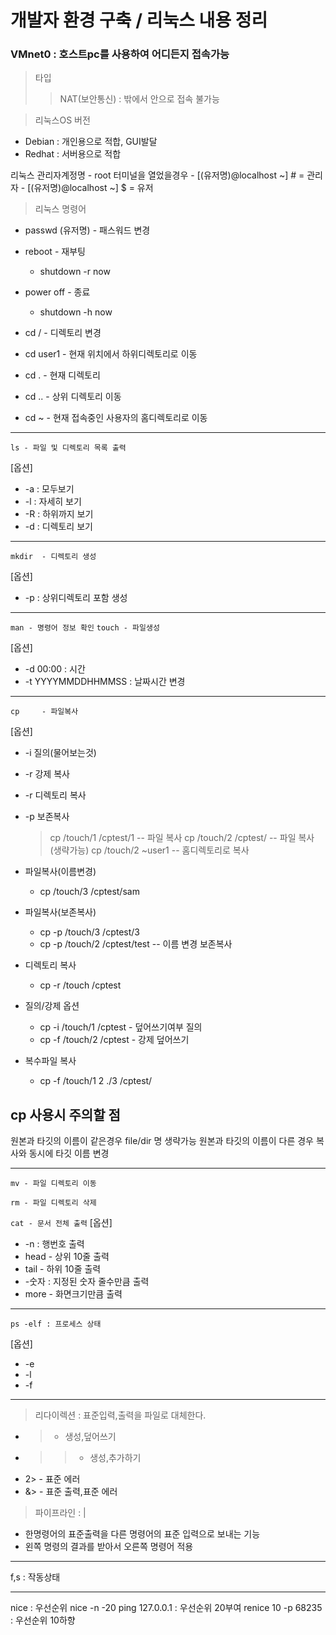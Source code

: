 # 개발자 환경 구축 / 리눅스 내용 정리

### VMnet0 : 호스트pc를 사용하여 어디든지 접속가능

> 타입
>> NAT(보안통신) : 밖에서 안으로 접속 불가능

> 리눅스OS 버전
  + Debian : 개인용으로 적합, GUI발달
  + Redhat : 서버용으로 적합

리눅스 관리자계정명 - root
터미널을 열었을경우 
	- [(유저명)@localhost ~] # = 관리자
	- [(유저명)@localhost ~] $ = 유저

> 리눅스 명령어
+ passwd (유저명) - 패스워드 변경

+ reboot 	- 재부팅				
	+ shutdown -r now	

+ power off	- 종료
	+ shutdown -h now

+ cd /		- 디렉토리 변경
+ cd user1 	- 현재 위치에서 하위디렉토리로 이동
+ cd .		- 현재 디렉토리 
+ cd .. 	- 상위 디렉토리 이동 
+ cd ~		- 현재 접속중인 사용자의 홈디렉토리로 이동 
- - -
`ls	- 파일 및 디렉토리 목록 출력`

[옵션]

+ -a : 모두보기
+  -l : 자세히 보기
+ -R : 하위까지 보기
+ -d : 디렉토리 보기
- - -
`mkdir	- 디렉토리 생성`

[옵션]

+ -p : 상위디렉토리 포함 생성
- - -
`man - 명령어 정보 확인` 
`touch - 파일생성`

[옵션]

+ -d 00:00 : 시간 
+ -t YYYYMMDDHHMMSS : 날짜시간 변경
- - -
`cp 	- 파일복사`

[옵션]

+ -i 질의(물어보는것)
+ -r 강제 복사
+ -r 디렉토리 복사
+ -p 보존복사

	> cp /touch/1 /cptest/1		-- 파일 복사
	> cp /touch/2 /cptest/		-- 파일 복사(생략가능)
	> cp /touch/2 ~user1		-- 홈디렉토리로 복사


+ 파일복사(이름변경)
	+ cp /touch/3 /cptest/sam	

+ 파일복사(보존복사)
	+ cp -p /touch/3 /cptest/3
	+ cp -p /touch/2  /cptest/test	-- 이름 변경 보존복사

+ 디렉토리 복사
	+ cp -r /touch 	/cptest

+ 질의/강제 옵션
	+ cp -i /touch/1	/cptest	- 덮어쓰기여부 질의
	+ cp -f /touch/2  /cptest - 강제 덮어쓰기

+ 복수파일 복사
	+ cp -f /touch/1 2 ./3 /cptest/	


## cp 사용시 주의할 점

원본과 타깃의 이름이 같은경우 file/dir 명 생략가능
원본과 타깃의 이름이 다른 경우 복사와 동시에 타깃 이름 변경
- - -
`mv - 파일 디렉토리 이동`

`rm - 파일 디렉토리 삭제`

`cat - 문서 전체 출력`
[옵션]

+ -n : 행번호 출력
+ head	- 상위 10줄 출력
+ tail	- 하위 10줄 출력
+ -숫자 : 지정된 숫자 줄수만큼 출력
+ more - 화면크기만큼 출력
- - -
`ps -elf : 프로세스 상태`

[옵션]

+ -e
+ -l
+ -f
- - -
> 리다이렉션 : 표준입력,출력을 파일로 대체한다.
+ >	- 생성,덮어쓰기
+ >>	- 생성,추가하기
+ 2>	- 표준 에러
+ &>	- 표준 출력,표준 에러

> 파이프라인 : |
+ 한명령어의 표준출력을 다른 명령어의 표준 입력으로 보내는 기능
+ 왼쪽 명령의 결과를 받아서 오른쪽 명령어 적용
- - -
f,s : 작동상태
- - -
nice : 우선순위
nice -n -20 ping 127.0.0.1 : 우선순위 20부여
renice 10 -p 68235 : 우선순위 10하향
